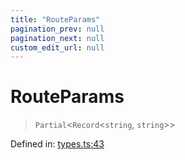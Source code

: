 ```yaml
---
title: "RouteParams"
pagination_prev: null
pagination_next: null
custom_edit_url: null
---
```


# RouteParams

> `Partial`<`Record`<`string`, `string`\>\>

Defined in:  [types.ts:43](https://github.com/bevm0/trpc-svelte-toolbox/blob/9479c80/packages/trpc-sveltekit/src/types.ts#L43)

